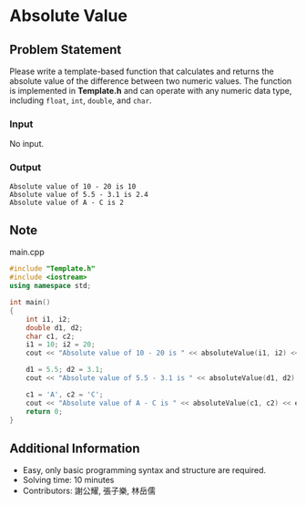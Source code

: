 # Absolute Value

## Problem Statement
Please write a template-based function that calculates and returns the absolute value of the difference between two numeric values. The function is implemented in **Template.h** and can operate with any numeric data type, including `float`, `int`, `double`, and `char`.

### Input
No input.

### Output
```
Absolute value of 10 - 20 is 10
Absolute value of 5.5 - 3.1 is 2.4
Absolute value of A - C is 2
```

## Note
main.cpp
```cpp
#include "Template.h"
#include <iostream>
using namespace std;

int main()
{
	int i1, i2;
	double d1, d2;
	char c1, c2;
	i1 = 10; i2 = 20;
	cout << "Absolute value of 10 - 20 is " << absoluteValue(i1, i2) << endl;

	d1 = 5.5; d2 = 3.1;
	cout << "Absolute value of 5.5 - 3.1 is " << absoluteValue(d1, d2) << endl;

	c1 = 'A', c2 = 'C';
	cout << "Absolute value of A - C is " << absoluteValue(c1, c2) << endl;
	return 0;
}
```

## Additional Information
* Easy, only basic programming syntax and structure are required.
* Solving time: 10 minutes
* Contributors: 謝公耀, 張子樂, 林岳儒